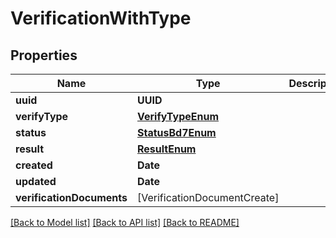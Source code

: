 # VerificationWithType

## Properties
Name | Type | Description | Notes
------------ | ------------- | ------------- | -------------
**uuid** | **UUID** |  | [readonly] 
**verifyType** | [**VerifyTypeEnum**](VerifyTypeEnum.md) |  | 
**status** | [**StatusBd7Enum**](StatusBd7Enum.md) |  | [optional] 
**result** | [**ResultEnum**](ResultEnum.md) |  | [optional] 
**created** | **Date** |  | [readonly] 
**updated** | **Date** |  | [readonly] 
**verificationDocuments** | [VerificationDocumentCreate] |  | [readonly] 

[[Back to Model list]](../README.md#documentation-for-models) [[Back to API list]](../README.md#documentation-for-api-endpoints) [[Back to README]](../README.md)


